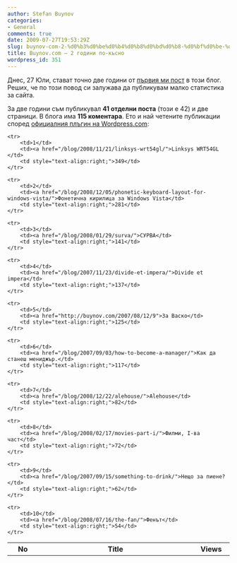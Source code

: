 ```yaml
---
author: Stefan Buynov
categories:
- General
comments: true
date: 2009-07-27T19:53:29Z
slug: buynov-com-2-%d0%b3%d0%be%d0%b4%d0%b8%d0%bd%d0%b8-%d0%bf%d0%be-%d0%ba%d1%8a%d1%81%d0%bd%d0%be
title: Buynov.com – 2 години по-късно
wordpress_id: 351
---
```


Днес, 27 Юли, стават точно две години от [първия ми пост](/blog/2007/07/27/get-the-party-started-/) в този блог. Реших, че по този повод си залужава да публикувам малко статистика за сайта.

За две години съм публикувал **41 отделни поста** (този е 42) и две страници. В блога има **115 коментара**. Ето и най четените публикации според [официалния плъгин на Wordpress.com](http://wordpress.org/extend/plugins/stats/):

<table>
    <tr>
        <th width="10%"><strong>No</strong></th>
        <th width="50%"><strong>Title</strong></th>
        <th width="10%"><strong>Views</strong></th>
    </tr>

    <tr>
        <td>1</td>
        <td><a href="/blog/2008/11/21/linksys-wrt54gl/">Linksys WRT54GL </td>
        <td style="text-align:right;">349</td>
    </tr>

    <tr>
        <td>2</td>
        <td><a href="/blog/2008/12/05/phonetic-keyboard-layout-for-windows-vista/">Фонетична кирилица за Windows Vista</td>
        <td style="text-align:right;">281</td>
    </tr>

    <tr>
        <td>3</td>
        <td><a href="/blog/2008/01/29/surva/">СУРВА</td>
        <td style="text-align:right;">141</td>
    </tr>

    <tr>
        <td>4</td>
        <td><a href="/blog/2007/11/23/divide-et-impera/">Divide et impera</td>
        <td style="text-align:right;">137</td>
    </tr>

    <tr>
        <td>5</td>
        <td><a href="http://buynov.com/2007/08/12/9">За Васко</td>
        <td style="text-align:right;">125</td>
    </tr>

    <tr>
        <td>6</td>
        <td><a href="/blog/2007/09/03/how-to-become-a-manager/">Как да станеш мениджър.</td>
        <td style="text-align:right;">117</td>
    </tr>

    <tr>
        <td>7</td>
        <td><a href="/blog/2008/12/22/alehouse/">Alehouse</td>
        <td style="text-align:right;">82</td>
    </tr>

    <tr>
        <td>8</td>
        <td><a href="/blog/2008/02/17/movies-part-i/">Филми, I-ва част</td>
        <td style="text-align:right;">72</td>
    </tr>

    <tr>
        <td>9</td>
        <td><a href="/blog/2007/09/15/something-to-drink/">Нещо за пиене?</td>
        <td style="text-align:right;">62</td>
    </tr>

    <tr>
        <td>10</td>
        <td><a href="/blog/2008/07/16/the-fan/">Фенът</td>
        <td style="text-align:right;">54</td>
    </tr>
</table>

